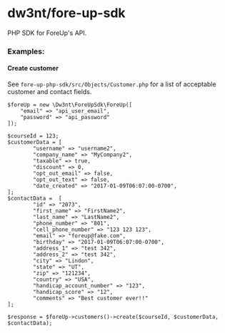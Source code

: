 # dw3nt/fore-up-sdk
PHP SDK for ForeUp's API.
### Examples:
#### Create customer
See `fore-up-php-sdk/src/Objects/Customer.php` for a list of acceptable customer and contact fields.
```
$foreUp = new \Dw3nt\ForeUpSdk\ForeUp([
	"email" => "api_user_email",
	"password" => "api_password"
]);

$courseId = 123;
$customerData = [
		"username" => "username2",
		"company_name" => "MyCompany2",
		"taxable" => true,
		"discount" => 0,
		"opt_out_email" => false,
		"opt_out_text" => false,
		"date_created" => "2017-01-09T06:07:00-0700",
];
$contactData = 	[
		"id" => "2073",
		"first_name" => "FirstName2",
		"last_name" => "LastName2",
		"phone_number" => "801",
		"cell_phone_number" => "123 123 123",
		"email" => "foreup@fake.com",
		"birthday" => "2017-01-09T06:07:00-0700",
		"address_1" => "test 342",
		"address_2" => "test 342",
		"city" => "Lindon",
		"state" => "UT",
		"zip" => "121234",
		"country" => "USA",
		"handicap_account_number" => "123",
		"handicap_score" => "12",
		"comments" => "Best customer ever!!"
];

$response = $foreUp->customers()->create($courseId, $customerData, $contactData);
```